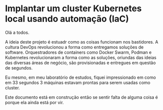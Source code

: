 # Implantar um cluster Kubernetes local usando automação (IaC)

Olá a todos.

A ideia deste projeto é estuadr como as coisas funcionam nos bastidores. A cultura DevOps revolucionou a forma como entregamos soluções de software. Orquestradores de containers como Docker Swarm, Podman e Kubernetes revolucionaram a forma como as soluções, oriundas das ideias das diversas áreas de negócio, são provisionadas e entregues em questão de segundos.

Eu mesmo, em meu laboratório de estudos, fiquei impressionado em como em 33 segundos 3 máquinas estavam prontas para serem usadas como cluster.

Este documento está em construção então se sentir falta de alguma coisa é porque ela ainda está por vir. 
